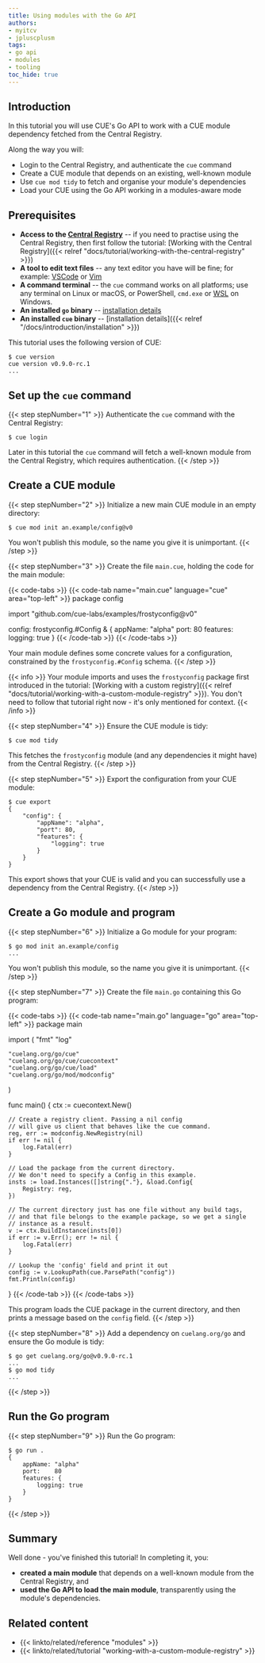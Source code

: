 ```yaml
---
title: Using modules with the Go API
authors:
- myitcv
- jpluscplusm
tags:
- go api
- modules
- tooling
toc_hide: true
---
```


## Introduction

In this tutorial you will
use CUE's Go API to work with a CUE module dependency fetched from the Central Registry.

Along the way you will:

- Login to the Central Registry, and authenticate the `cue` command
- Create a CUE module that depends on an existing, well-known module
- Use `cue mod tidy` to fetch and organise your module's dependencies
- Load your CUE using the Go API working in a modules-aware mode

## Prerequisites

- **Access to the [Central Registry](https://registry.cue.works)** -- if you
  need to practise using the Central Registry, then first follow the
  tutorial: [Working with the Central Registry]({{< relref "docs/tutorial/working-with-the-central-registry" >}})
- **A tool to edit text files** -- any text editor you have will be fine;
    for example: [VSCode](https://code.visualstudio.com/) or [Vim](https://neovim.io/)
- **A command terminal** -- the `cue` command works on all platforms;
  use any terminal on Linux or macOS, or PowerShell, `cmd.exe` or
  [WSL](https://learn.microsoft.com/en-us/windows/wsl/install) on Windows.
- **An installed `go` binary** -- [installation details](https://go.dev/doc/install)
- **An installed `cue` binary** -- [installation details]({{< relref "/docs/introduction/installation" >}})

This tutorial uses the following version of CUE:

```text { title="TERMINAL" codeToCopy="Y3VlIHZlcnNpb24=" }
$ cue version
cue version v0.9.0-rc.1
...
```

## Set up the `cue` command

{{< step stepNumber="1" >}}
Authenticate the `cue` command with the Central Registry:

```text { title="TERMINAL" codeToCopy="Y3VlIGxvZ2lu" }
$ cue login
```

Later in this tutorial the `cue` command will fetch a well-known module from
the Central Registry, which requires authentication.
{{< /step >}}

## Create a CUE module

{{< step stepNumber="2" >}}
Initialize a new main CUE module in an empty directory:

```text { title="TERMINAL" codeToCopy="Y3VlIG1vZCBpbml0IGFuLmV4YW1wbGUvY29uZmlnQHYw" }
$ cue mod init an.example/config@v0
```

You won't publish this module, so the name you give it is unimportant.
{{< /step >}}

{{< step stepNumber="3" >}}
Create the file `main.cue`, holding the code for the main module:

{{< code-tabs >}}
{{< code-tab name="main.cue" language="cue" area="top-left" >}}
package config

import "github.com/cue-labs/examples/frostyconfig@v0"

config: frostyconfig.#Config & {
	appName: "alpha"
	port:    80
	features: logging: true
}
{{< /code-tab >}}
{{< /code-tabs >}}

Your main module defines some concrete values for a configuration,
constrained by the `frostyconfig.#Config` schema.
{{< /step >}}

{{< info >}}
Your module imports and uses the `frostyconfig` package first introduced in the tutorial:
[Working with a custom registry]({{< relref "docs/tutorial/working-with-a-custom-module-registry" >}}).
You don't need to follow that tutorial right now - it's only mentioned for context.
{{< /info >}}

{{< step stepNumber="4" >}}
Ensure the CUE module is tidy:

```text { title="TERMINAL" codeToCopy="Y3VlIG1vZCB0aWR5" }
$ cue mod tidy
```

This fetches the `frostyconfig` module (and any dependencies it might have)
from the Central Registry.
{{< /step >}}

{{< step stepNumber="5" >}}
Export the configuration from your CUE module:

```text { title="TERMINAL" codeToCopy="Y3VlIGV4cG9ydA==" }
$ cue export
{
    "config": {
        "appName": "alpha",
        "port": 80,
        "features": {
            "logging": true
        }
    }
}
```

This export shows that your CUE is valid and you can successfully use a
dependency from the Central Registry.
{{< /step >}}

## Create a Go module and program

{{< step stepNumber="6" >}}
Initialize a Go module for your program:

```text { title="TERMINAL" codeToCopy="Z28gbW9kIGluaXQgYW4uZXhhbXBsZS9jb25maWc=" }
$ go mod init an.example/config
...
```

You won't publish this module, so the name you give it is unimportant.
{{< /step >}}

{{< step stepNumber="7" >}}
Create the file `main.go` containing this Go program:

{{< code-tabs >}}
{{< code-tab name="main.go" language="go" area="top-left" >}}
package main

import (
	"fmt"
	"log"

	"cuelang.org/go/cue"
	"cuelang.org/go/cue/cuecontext"
	"cuelang.org/go/cue/load"
	"cuelang.org/go/mod/modconfig"
)

func main() {
	ctx := cuecontext.New()

	// Create a registry client. Passing a nil config
	// will give us client that behaves like the cue command.
	reg, err := modconfig.NewRegistry(nil)
	if err != nil {
		log.Fatal(err)
	}

	// Load the package from the current directory.
	// We don't need to specify a Config in this example.
	insts := load.Instances([]string{"."}, &load.Config{
		Registry: reg,
	})

	// The current directory just has one file without any build tags,
	// and that file belongs to the example package, so we get a single
	// instance as a result.
	v := ctx.BuildInstance(insts[0])
	if err := v.Err(); err != nil {
		log.Fatal(err)
	}

	// Lookup the 'config' field and print it out
	config := v.LookupPath(cue.ParsePath("config"))
	fmt.Println(config)
}
{{< /code-tab >}}
{{< /code-tabs >}}

This program loads the CUE package in the current directory,
and then prints a message based on the `config` field.
{{< /step >}}

{{< step stepNumber="8" >}}
Add a dependency on `cuelang.org/go` and ensure the Go module is tidy:

```text { title="TERMINAL" codeToCopy="Z28gZ2V0IGN1ZWxhbmcub3JnL2dvQHYwLjkuMC1yYy4xCmdvIG1vZCB0aWR5" }
$ go get cuelang.org/go@v0.9.0-rc.1
...
$ go mod tidy
...
```

<!-- TODO: add this paragraph back in when v0.9.0 is released, and the command above stops being
  "go get cuelang.org/go@$CUELANG_CUE_PRERELEASE" and swaps back to CUELANG_CUE_LATEST

You can use `@latest` in place of the specific version mentioned here.
-->
{{< /step >}}

## Run the Go program

{{< step stepNumber="9" >}}
Run the Go program:

```text { title="TERMINAL" codeToCopy="Z28gcnVuIC4=" }
$ go run .
{
	appName: "alpha"
	port:    80
	features: {
		logging: true
	}
}
```
{{< /step >}}

## Summary

Well done - you've finished this tutorial! In completing it, you:

- **created a main module** that depends on a well-known module from the Central Registry, and
- **used the Go API to load the main module**, transparently using the module's dependencies.

## Related content

- {{< linkto/related/reference "modules" >}}
- {{< linkto/related/tutorial "working-with-a-custom-module-registry" >}}
